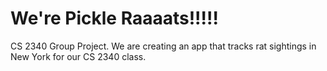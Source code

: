 # We're Pickle Raaaats!!!!!
CS 2340 Group Project.
We are creating an app that tracks rat sightings in New York for our CS 2340 class.
